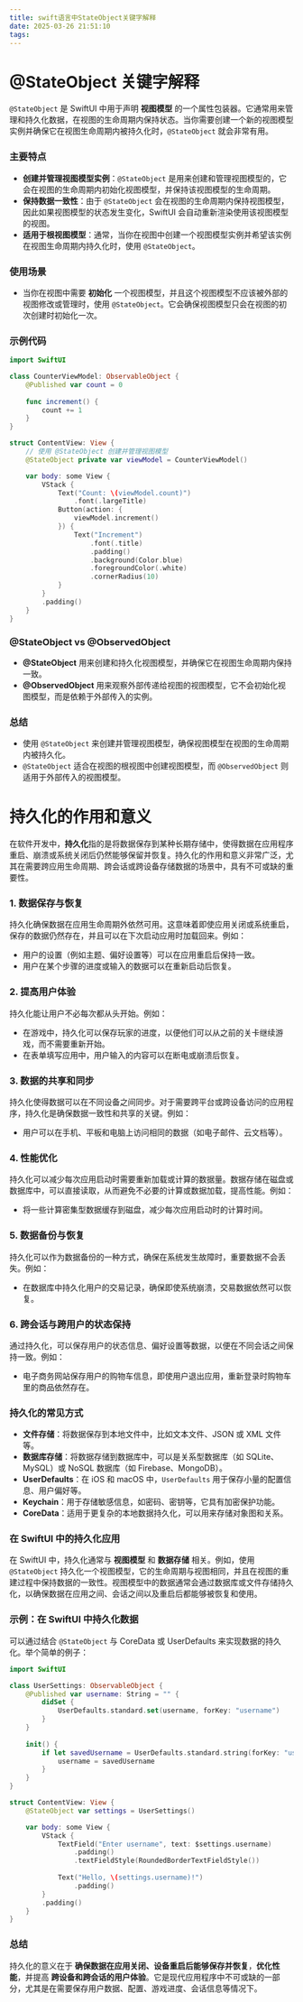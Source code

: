 ```yaml
---
title: swift语言中StateObject关键字解释
date: 2025-03-26 21:51:10
tags:
---
```





# @StateObject 关键字解释

`@StateObject` 是 SwiftUI 中用于声明 **视图模型** 的一个属性包装器。它通常用来管理和持久化数据，在视图的生命周期内保持状态。当你需要创建一个新的视图模型实例并确保它在视图生命周期内被持久化时，`@StateObject` 就会非常有用。

<!--more-->
### 主要特点


- **创建并管理视图模型实例**：`@StateObject` 是用来创建和管理视图模型的，它会在视图的生命周期内初始化视图模型，并保持该视图模型的生命周期。
- **保持数据一致性**：由于 `@StateObject` 会在视图的生命周期内保持视图模型，因此如果视图模型的状态发生变化，SwiftUI 会自动重新渲染使用该视图模型的视图。
- **适用于根视图模型**：通常，当你在视图中创建一个视图模型实例并希望该实例在视图生命周期内持久化时，使用 `@StateObject`。

### 使用场景


- 当你在视图中需要 **初始化** 一个视图模型，并且这个视图模型不应该被外部的视图修改或管理时，使用 `@StateObject`。它会确保视图模型只会在视图的初次创建时初始化一次。

### 示例代码


```swift
import SwiftUI

class CounterViewModel: ObservableObject {
    @Published var count = 0
    
    func increment() {
        count += 1
    }
}

struct ContentView: View {
    // 使用 @StateObject 创建并管理视图模型
    @StateObject private var viewModel = CounterViewModel()

    var body: some View {
        VStack {
            Text("Count: \(viewModel.count)")
                .font(.largeTitle)
            Button(action: {
                viewModel.increment()
            }) {
                Text("Increment")
                    .font(.title)
                    .padding()
                    .background(Color.blue)
                    .foregroundColor(.white)
                    .cornerRadius(10)
            }
        }
        .padding()
    }
}
```


### @StateObject vs @ObservedObject


- **@StateObject** 用来创建和持久化视图模型，并确保它在视图生命周期内保持一致。
- **@ObservedObject** 用来观察外部传递给视图的视图模型，它不会初始化视图模型，而是依赖于外部传入的实例。

### 总结


- 使用 `@StateObject` 来创建并管理视图模型，确保视图模型在视图的生命周期内被持久化。
- `@StateObject` 适合在视图的根视图中创建视图模型，而 `@ObservedObject` 则适用于外部传入的视图模型。

# 持久化的作用和意义

在软件开发中，**持久化**指的是将数据保存到某种长期存储中，使得数据在应用程序重启、崩溃或系统关闭后仍然能够保留并恢复。持久化的作用和意义非常广泛，尤其在需要跨应用生命周期、跨会话或跨设备存储数据的场景中，具有不可或缺的重要性。


### 1. **数据保存与恢复**


持久化确保数据在应用生命周期外依然可用。这意味着即使应用关闭或系统重启，保存的数据仍然存在，并且可以在下次启动应用时加载回来。例如：


- 用户的设置（例如主题、偏好设置等）可以在应用重启后保持一致。
- 用户在某个步骤的进度或输入的数据可以在重新启动后恢复。

### 2. **提高用户体验**


持久化能让用户不必每次都从头开始。例如：


- 在游戏中，持久化可以保存玩家的进度，以便他们可以从之前的关卡继续游戏，而不需要重新开始。
- 在表单填写应用中，用户输入的内容可以在断电或崩溃后恢复。

### 3. **数据的共享和同步**


持久化使得数据可以在不同设备之间同步。对于需要跨平台或跨设备访问的应用程序，持久化是确保数据一致性和共享的关键。例如：


- 用户可以在手机、平板和电脑上访问相同的数据（如电子邮件、云文档等）。

### 4. **性能优化**


持久化可以减少每次应用启动时需要重新加载或计算的数据量。数据存储在磁盘或数据库中，可以直接读取，从而避免不必要的计算或数据加载，提高性能。例如：


- 将一些计算密集型数据缓存到磁盘，减少每次应用启动时的计算时间。

### 5. **数据备份与恢复**


持久化可以作为数据备份的一种方式，确保在系统发生故障时，重要数据不会丢失。例如：


- 在数据库中持久化用户的交易记录，确保即使系统崩溃，交易数据依然可以恢复。

### 6. **跨会话与跨用户的状态保持**


通过持久化，可以保存用户的状态信息、偏好设置等数据，以便在不同会话之间保持一致。例如：


- 电子商务网站保存用户的购物车信息，即使用户退出应用，重新登录时购物车里的商品依然存在。

### 持久化的常见方式


- **文件存储**：将数据保存到本地文件中，比如文本文件、JSON 或 XML 文件等。
- **数据库存储**：将数据存储到数据库中，可以是关系型数据库（如 SQLite、MySQL）或 NoSQL 数据库（如 Firebase、MongoDB）。
- **UserDefaults**：在 iOS 和 macOS 中，`UserDefaults` 用于保存小量的配置信息、用户偏好等。
- **Keychain**：用于存储敏感信息，如密码、密钥等，它具有加密保护功能。
- **CoreData**：适用于更复杂的本地数据持久化，可以用来存储对象图和关系。

### 在 SwiftUI 中的持久化应用


在 SwiftUI 中，持久化通常与 **视图模型** 和 **数据存储** 相关。例如，使用 `@StateObject` 持久化一个视图模型，它的生命周期与视图相同，并且在视图的重建过程中保持数据的一致性。视图模型中的数据通常会通过数据库或文件存储持久化，以确保数据在应用之间、会话之间以及重启后都能够被恢复和使用。


### 示例：在 SwiftUI 中持久化数据


可以通过结合 `@StateObject` 与 CoreData 或 UserDefaults 来实现数据的持久化。举个简单的例子：


```swift
import SwiftUI

class UserSettings: ObservableObject {
    @Published var username: String = "" {
        didSet {
            UserDefaults.standard.set(username, forKey: "username")
        }
    }
    
    init() {
        if let savedUsername = UserDefaults.standard.string(forKey: "username") {
            username = savedUsername
        }
    }
}

struct ContentView: View {
    @StateObject var settings = UserSettings()

    var body: some View {
        VStack {
            TextField("Enter username", text: $settings.username)
                .padding()
                .textFieldStyle(RoundedBorderTextFieldStyle())
            
            Text("Hello, \(settings.username)!")
                .padding()
        }
        .padding()
    }
}
```


### 总结


持久化的意义在于 **确保数据在应用关闭、设备重启后能够保存并恢复**，**优化性能**，并提高 **跨设备和跨会话的用户体验**。它是现代应用程序中不可或缺的一部分，尤其是在需要保存用户数据、配置、游戏进度、会话信息等情况下。